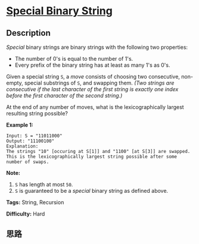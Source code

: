 # [Special Binary String][title]

## Description

_Special_ binary strings are binary strings with the following two properties:

* The number of 0's is equal to the number of 1's.
* Every prefix of the binary string has at least as many 1's as 0's.

Given a special string `S`, a _move_ consists of choosing two consecutive,
non-empty, special substrings of `S`, and swapping them. _(Two strings are
consecutive if the last character of the first string is exactly one index
before the first character of the second string.)_

At the end of any number of moves, what is the lexicographically largest
resulting string possible?

**Example 1:**  
            Input: S = "11011000"    Output: "11100100"    Explanation:    The strings "10" [occuring at S[1]] and "1100" [at S[3]] are swapped.    This is the lexicographically largest string possible after some number of swaps.    

**Note:**

  1. `S` has length at most `50`.
  2. `S` is guaranteed to be a _special_ binary string as defined above.


**Tags:** String, Recursion

**Difficulty:** Hard

## 思路

[title]: https://leetcode.com/problems/special-binary-string
